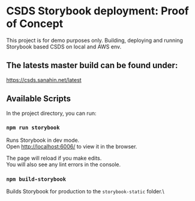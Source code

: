 # CSDS Storybook deployment: Proof of Concept

This project is for demo purposes only.
Building, deploying and running Storybook based CSDS on local and AWS env.

## The latests master build can be found under:

https://csds.sanahin.net/latest

## Available Scripts

In the project directory, you can run:

### `npm run storybook`

Runs Storybook in dev mode.\
Open [http://localhost:6006/](http://localhost:3000) to view it in the browser.

The page will reload if you make edits.\
You will also see any lint errors in the console.

### `npm build-storybook`

Builds Storybook for production to the `storybook-static` folder.\
